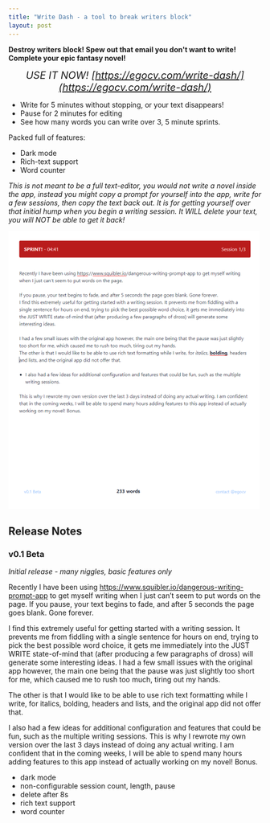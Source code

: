 ```yaml
---
title: "Write Dash - a tool to break writers block"
layout: post
---
```


**Destroy writers block! Spew out that email you don't want to write! Complete your epic fantasy novel!**

*<center style="font-size: 20px">USE IT NOW! [https://egocv.com/write-dash/](https://egocv.com/write-dash/)</center>*

- Write for 5 minutes without stopping, or your text disappears!
- Pause for 2 minutes for editing
- See how many words you can write over 3, 5 minute sprints.

Packed full of features:
- Dark mode
- Rich-text support
- Word counter

*This is not meant to be a full text-editor, you would not write a novel inside the app, instead you might copy a prompt for yourself into the app, write for a few sessions, then copy the text back out. It is for getting yourself over that initial hump when you begin a writing session. It WILL delete your text, you will NOT be able to get it back!*

![](pics/write-dash-v0.1.png)

## Release Notes

### v0.1 Beta

*Initial release - many niggles, basic features only*

Recently I have been using https://www.squibler.io/dangerous-writing-prompt-app to get myself writing when I just can’t seem to put words on the page.
If you pause, your text begins to fade, and after 5 seconds the page goes blank. Gone forever.

I find this extremely useful for getting started with a writing session. It prevents me from fiddling with a single sentence for hours on end, trying to pick the best possible word choice, it gets me immediately into the JUST WRITE state-of-mind that (after producing a few paragraphs of dross) will generate some interesting ideas.
I had a few small issues with the original app however, the main one being that the pause was just slightly too short for me, which caused me to rush too much, tiring out my hands.

The other is that I would like to be able to use rich text formatting while I write, for italics, bolding, headers and lists, and the original app did not offer that.

I also had a few ideas for additional configuration and features that could be fun, such as the multiple writing sessions.
This is why I rewrote my own version over the last 3 days instead of doing any actual writing. I am confident that in the coming weeks, I will be able to spend many hours adding features to this app instead of actually working on my novel! Bonus.

- dark mode
- non-configurable session count, length, pause
- delete after 8s
- rich text support
- word counter
